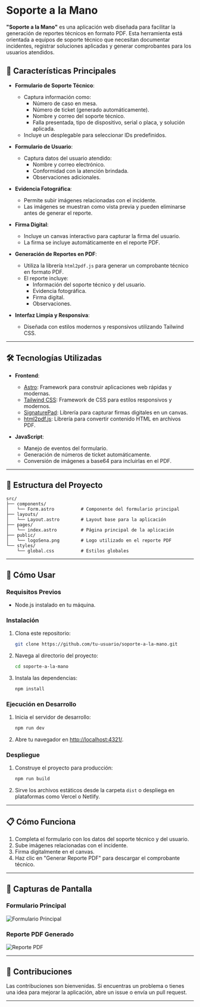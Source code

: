 # Soporte a la Mano

**"Soporte a la Mano"** es una aplicación web diseñada para facilitar la generación de reportes técnicos en formato PDF. Esta herramienta está orientada a equipos de soporte técnico que necesitan documentar incidentes, registrar soluciones aplicadas y generar comprobantes para los usuarios atendidos.

## 🚀 Características Principales

- **Formulario de Soporte Técnico**:
  - Captura información como:
    - Número de caso en mesa.
    - Número de ticket (generado automáticamente).
    - Nombre y correo del soporte técnico.
    - Falla presentada, tipo de dispositivo, serial o placa, y solución aplicada.
  - Incluye un desplegable para seleccionar IDs predefinidos.

- **Formulario de Usuario**:
  - Captura datos del usuario atendido:
    - Nombre y correo electrónico.
    - Conformidad con la atención brindada.
    - Observaciones adicionales.

- **Evidencia Fotográfica**:
  - Permite subir imágenes relacionadas con el incidente.
  - Las imágenes se muestran como vista previa y pueden eliminarse antes de generar el reporte.

- **Firma Digital**:
  - Incluye un canvas interactivo para capturar la firma del usuario.
  - La firma se incluye automáticamente en el reporte PDF.

- **Generación de Reportes en PDF**:
  - Utiliza la librería `html2pdf.js` para generar un comprobante técnico en formato PDF.
  - El reporte incluye:
    - Información del soporte técnico y del usuario.
    - Evidencia fotográfica.
    - Firma digital.
    - Observaciones.

- **Interfaz Limpia y Responsiva**:
  - Diseñada con estilos modernos y responsivos utilizando Tailwind CSS.

---

## 🛠️ Tecnologías Utilizadas

- **Frontend**:
  - [Astro](https://astro.build/): Framework para construir aplicaciones web rápidas y modernas.
  - [Tailwind CSS](https://tailwindcss.com/): Framework de CSS para estilos responsivos y modernos.
  - [SignaturePad](https://github.com/szimek/signature_pad): Librería para capturar firmas digitales en un canvas.
  - [html2pdf.js](https://github.com/eKoopmans/html2pdf.js): Librería para convertir contenido HTML en archivos PDF.

- **JavaScript**:
  - Manejo de eventos del formulario.
  - Generación de números de ticket automáticamente.
  - Conversión de imágenes a base64 para incluirlas en el PDF.

---

## 📂 Estructura del Proyecto

```text
src/
├── components/
│   └── Form.astro          # Componente del formulario principal
├── layouts/
│   └── Layout.astro        # Layout base para la aplicación
├── pages/
│   └── index.astro         # Página principal de la aplicación
├── public/
│   └── logoSena.png        # Logo utilizado en el reporte PDF
└── styles/
    └── global.css          # Estilos globales
```

---

## 🚀 Cómo Usar

### **Requisitos Previos**
- Node.js instalado en tu máquina.

### **Instalación**
1. Clona este repositorio:
   ```bash
   git clone https://github.com/tu-usuario/soporte-a-la-mano.git
   ```
2. Navega al directorio del proyecto:
   ```bash
   cd soporte-a-la-mano
   ```
3. Instala las dependencias:
   ```bash
   npm install
   ```

### **Ejecución en Desarrollo**
1. Inicia el servidor de desarrollo:
   ```bash
   npm run dev
   ```
2. Abre tu navegador en [http://localhost:4321/](http://localhost:4321/).

### **Despliegue**
1. Construye el proyecto para producción:
   ```bash
   npm run build
   ```
2. Sirve los archivos estáticos desde la carpeta `dist` o despliega en plataformas como Vercel o Netlify.

---

## 📋 Cómo Funciona

1. Completa el formulario con los datos del soporte técnico y del usuario.
2. Sube imágenes relacionadas con el incidente.
3. Firma digitalmente en el canvas.
4. Haz clic en "Generar Reporte PDF" para descargar el comprobante técnico.

---

## 📸 Capturas de Pantalla

### **Formulario Principal**
![Formulario Principal](ruta-a-la-imagen)

### **Reporte PDF Generado**
![Reporte PDF](ruta-a-la-imagen)

---

## 🤝 Contribuciones

Las contribuciones son bienvenidas. Si encuentras un problema o tienes una idea para mejorar la aplicación, abre un issue o envía un pull request.

---
